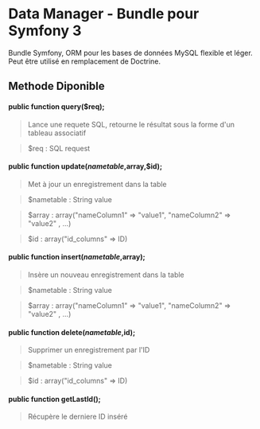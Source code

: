 # Data Manager - Bundle pour Symfony 3
Bundle Symfony, ORM pour les bases de données MySQL flexible et léger. Peut être utilisé en remplacement de Doctrine.

## Methode Diponible

#### public function query($req);
>Lance une requete SQL, retourne le résultat sous la forme d'un tableau associatif

>$req : SQL request

#### public function update($nametable,$array,$id);
>Met à jour un enregistrement dans la table

>$nametable : String value

>$array : array("nameColumn1" => "value1", "nameColumn2" => "value2" , ...)

>$id : array("id_columns" => ID)

#### public function insert($nametable,$array);
>Insère un nouveau enregistrement dans la table

>$nametable : String value

>$array : array("nameColumn1" => "value1", "nameColumn2" => "value2" , ...)

#### public function delete($nametable,$id);
>Supprimer un enregistrement par l'ID

>$nametable : String value

>$id : array("id_columns" => ID)

#### public function getLastId();
>Récupère le derniere ID inséré


